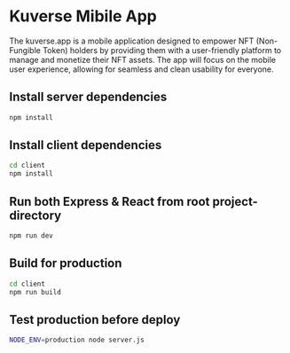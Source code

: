 # Kuverse Mibile App

The kuverse.app is a mobile application designed to empower NFT (Non-Fungible Token) holders by providing them with a user-friendly platform to manage and monetize their NFT assets. The app will focus on the mobile user experience, allowing for seamless and clean usability for everyone.

## Install server dependencies

```bash
npm install
```

## Install client dependencies

```bash
cd client
npm install
```

## Run both Express & React from root project-directory

```bash
npm run dev
```

## Build for production

```bash
cd client
npm run build
```

## Test production before deploy

```bash
NODE_ENV=production node server.js